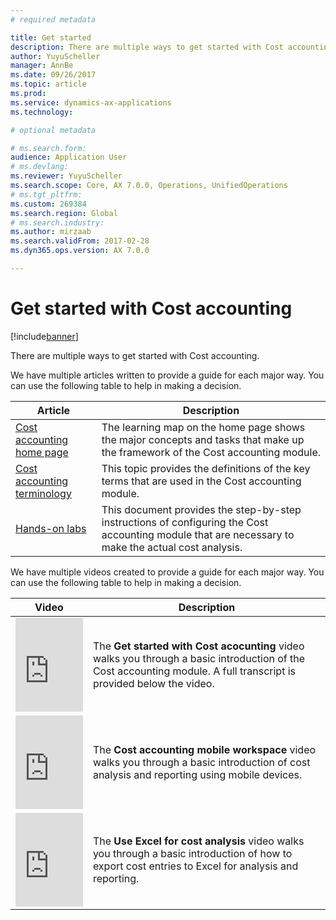 ```yaml
---
# required metadata

title: Get started 
description: There are multiple ways to get started with Cost accounting. 
author: YuyuScheller
manager: AnnBe
ms.date: 09/26/2017
ms.topic: article
ms.prod: 
ms.service: dynamics-ax-applications
ms.technology: 

# optional metadata

# ms.search.form:  
audience: Application User
# ms.devlang: 
ms.reviewer: YuyuScheller
ms.search.scope: Core, AX 7.0.0, Operations, UnifiedOperations
# ms.tgt_pltfrm: 
ms.custom: 269384
ms.search.region: Global
# ms.search.industry: 
ms.author: mirzaab
ms.search.validFrom: 2017-02-28
ms.dyn365.ops.version: AX 7.0.0

---
```


# Get started with Cost accounting

[!include[banner](../includes/banner.md)]

There are multiple ways to get started with Cost accounting. 

We have multiple articles written to provide a guide for each major way. You can use the following table to help in making a decision.

| Article        | Description    | 
| ------------- |-------------| 
| [Cost accounting home page](cost-accounting-home-page.md) | The learning map on the home page shows the major concepts and tasks that make up the framework of the Cost accounting module. 
| [Cost accounting terminology](terms-cost-accounting.md)   | This topic provides the definitions of the key terms that are used in the Cost accounting module.|
| [Hands-on labs](https://mbs.microsoft.com/customersource/northamerica/AX/learning/documentation/white-papers/msd365optgtstcostacc)| This document provides the step-by-step instructions of configuring the Cost accounting module that are necessary to make the actual cost analysis.   |

We have multiple videos created to provide a guide for each major way. You can use the following table to help in making a decision.

| Video         | Description    | 
| ------------- |-------------| 
| <iframe width="100%"  src="https://www.youtube.com/embed/1pUDtJQZ8FU" frameborder="0" allowfullscreen></iframe> | The **Get started with Cost acocunting** video walks you through a basic introduction of the Cost accounting module. A full transcript is provided below the video.|
| <iframe width="100%"  src="https://www.youtube.com/embed/imsuTg8rUVk" frameborder="0" allowfullscreen></iframe> | The **Cost accounting mobile workspace** video walks you through a basic introduction of cost analysis and reporting using mobile devices. |
| <iframe width="100%" src="https://www.youtube.com/embed/-HKHYdClvx8" frameborder="0" allowfullscreen></iframe>  | The **Use Excel for cost analysis** video walks you through a basic introduction of how to export cost entries to Excel for analysis and reporting. |



